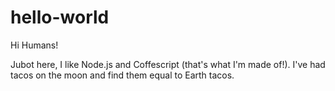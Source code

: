 # hello-world

Hi Humans!

Jubot here, I like Node.js and Coffescript (that's what I'm made of!).
I've had tacos on the moon and find them equal to Earth tacos.
